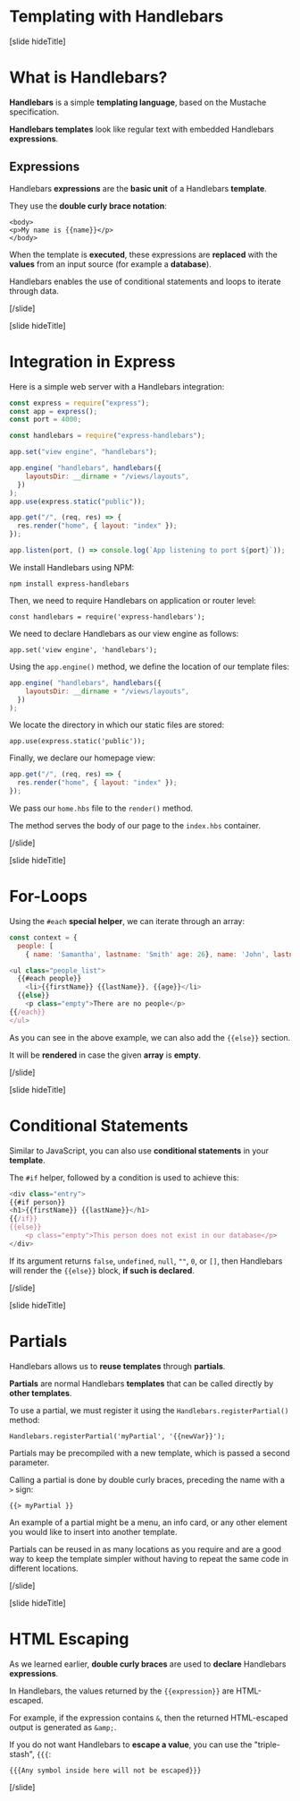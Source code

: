 # Templating with Handlebars

[slide hideTitle]
# What is Handlebars?

**Handlebars** is a simple **templating language**, based on the Mustache specification.

**Handlebars templates** look like regular text with embedded Handlebars **expressions**.

## Expressions

Handlebars **expressions** are the **basic unit** of a Handlebars **template**.

They use the **double curly brace notation**:

```
<body>
<p>My name is {{name}}</p>
</body>
```

When the template is **executed**, these expressions are **replaced** with the **values** from an input source (for example a **database**).

Handlebars enables the use of conditional statements and loops to iterate through data.

[/slide]

[slide hideTitle]
# Integration in Express

Here is a simple web server with a Handlebars integration:

```js
const express = require("express");
const app = express();
const port = 4000;

const handlebars = require("express-handlebars");

app.set("view engine", "handlebars");

app.engine( "handlebars", handlebars({
    layoutsDir: __dirname + "/views/layouts",
  })
);
app.use(express.static("public"));

app.get("/", (req, res) => {
  res.render("home", { layout: "index" });
});

app.listen(port, () => console.log(`App listening to port ${port}`));
```

We install Handlebars using NPM:

`npm install express-handlebars`

Then, we need to require Handlebars on application or router level:

`const handlebars = require('express-handlebars');`

We need to declare Handlebars as our view engine as follows:

`app.set('view engine', 'handlebars');`

Using the `app.engine()` method, we define the location of our template files:

```js
app.engine( "handlebars", handlebars({
    layoutsDir: __dirname + "/views/layouts",
  })
);
```

We locate the directory in which our static files are stored:

`app.use(express.static('public'));`

Finally, we declare our homepage view:

```js
app.get("/", (req, res) => {
  res.render("home", { layout: "index" });
});
```

We pass our `home.hbs` file to the `render()` method.

The method serves the body of our page to the `index.hbs` container.

[/slide]

[slide hideTitle]
# For-Loops

Using the `#each` **special helper**, we can iterate through an array:

```js
const context = {
  people: [
    { name: 'Samantha', lastname: 'Smith' age: 26}, name: 'John', lastname: 'Peterson' age: 34}]};

```

```js
<ul class="people_list">
  {{#each people}}
    <li>{{firstName}} {{lastName}}, {{age}}</li>
  {{else}}
    <p class="empty">There are no people</p>
{{/each}}
</ul>
```

As you can see in the above example, we can also add the `{{else}}` section.

It will be **rendered** in case the given **array** is **empty**.

[/slide]

[slide hideTitle]
# Conditional Statements

Similar to JavaScript, you can also use **conditional statements** in your **template**.

The `#if` helper, followed by a condition is used to achieve this:

```js
<div class="entry">
{{#if person}}
<h1>{{firstName}} {{lastName}}</h1>
{{/if}}
{{else}}
    <p class="empty">This person does not exist in our database</p>
</div>
```

If its argument returns `false`, `undefined`, `null`, `""`, `0`, or `[]`, then Handlebars will render the `{{else}}` block, **if such is declared**.

[/slide]

[slide hideTitle]
# Partials

Handlebars allows us to **reuse templates** through **partials**.

**Partials** are normal Handlebars **templates** that can be called directly by **other templates**.

To use a partial, we must register it using the `Handlebars.registerPartial()` method:

`Handlebars.registerPartial('myPartial', '{{newVar}}');`

Partials may be precompiled with a new template, which is passed a second parameter.

Calling a partial is done by double curly braces, preceding the name with a `>` sign:

`{{> myPartial }}`

An example of a partial might be a menu, an info card, or any other element you would like to insert into another template.

Partials can be reused in as many locations as you require and are a good way to keep the template simpler without having to repeat the same code in different locations.

[/slide]

[slide hideTitle]
# HTML Escaping

As we learned earlier, **double curly braces** are used to **declare** Handlebars **expressions**.

In Handlebars, the values returned by the `{{expression}}` are HTML\-escaped.

For example, if the expression contains `&`, then the returned HTML-escaped output is generated as `&amp;`.

If you do not want Handlebars to **escape a value**, you can use the "triple-stash", `{{{`:

`{{{Any symbol inside here will not be escaped}}}`

[/slide]

